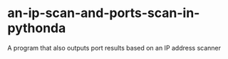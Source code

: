 # an-ip-scan-and-ports-scan-in-pythonda
A program that also outputs port results based on an IP address scanner
